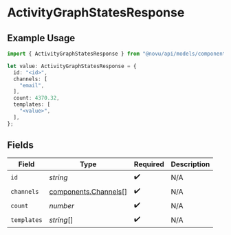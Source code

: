 # ActivityGraphStatesResponse

## Example Usage

```typescript
import { ActivityGraphStatesResponse } from "@novu/api/models/components";

let value: ActivityGraphStatesResponse = {
  id: "<id>",
  channels: [
    "email",
  ],
  count: 4370.32,
  templates: [
    "<value>",
  ],
};
```

## Fields

| Field                                                        | Type                                                         | Required                                                     | Description                                                  |
| ------------------------------------------------------------ | ------------------------------------------------------------ | ------------------------------------------------------------ | ------------------------------------------------------------ |
| `id`                                                         | *string*                                                     | :heavy_check_mark:                                           | N/A                                                          |
| `channels`                                                   | [components.Channels](../../models/components/channels.md)[] | :heavy_check_mark:                                           | N/A                                                          |
| `count`                                                      | *number*                                                     | :heavy_check_mark:                                           | N/A                                                          |
| `templates`                                                  | *string*[]                                                   | :heavy_check_mark:                                           | N/A                                                          |